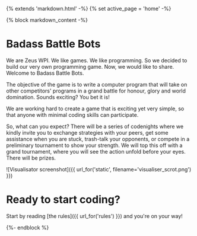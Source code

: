 {% extends 'markdown.html' -%}
{% set active_page = 'home' -%}


{% block markdown_content -%}

# Badass Battle Bots

We are Zeus WPI. We like games. We like programming. So we decided to build our
very own programming game. Now, we would like to share. Welcome to Badass Battle
Bots.

The objective of the game is to write a computer program that will take on other
competitors' programs in a grand battle for honour, glory and world domination.
Sounds exciting? You bet it is!

We are working hard to create a game that is exciting yet very simple, so that
anyone with minimal coding skills can participate.

So, what can you expect? There will be a series of codenights where we kindly
invite you to exchange strategies with your peers, get some assistance when
you are stuck, trash-talk your opponents, or compete in a preliminary tournament
to show your strength. We will top this off with a grand tournament, where you
will see the action unfold before your eyes. There will be prizes.

![Visualisator screenshot]({{ url_for('static', filename='visualiser_scrot.png') }})


# Ready to start coding?

Start by reading [the rules]({{ url_for('rules') }}) and you're on your way!

{%- endblock %}
